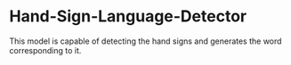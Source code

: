 # Hand-Sign-Language-Detector
This model is capable of detecting the hand signs and generates the word corresponding to it.
